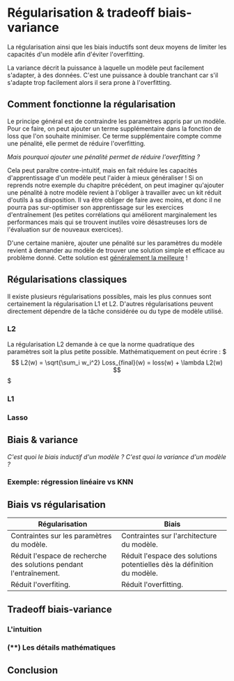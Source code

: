 # Régularisation & tradeoff biais-variance
La régularisation ainsi que les biais inductifs sont deux moyens
de limiter les capacités d'un modèle afin d'éviter l'overfitting.

La variance décrit la puissance à laquelle un modèle peut facilement s'adapter,
à des données. C'est une puissance à double tranchant car s'il s'adapte trop facilement
alors il sera prone à l'overfitting.

## Comment fonctionne la régularisation
Le principe général est de contraindre les paramètres appris par un modèle.
Pour ce faire, on peut ajouter un terme supplémentaire dans la fonction de loss
que l'on souhaite minimiser.
Ce terme supplémentaire compte comme une pénalité, elle permet de réduire l'overfitting.

*Mais pourquoi ajouter une pénalité permet de réduire l'overfitting ?*

Cela peut paraître contre-intuitif, mais en fait réduire les capacités d'apprentissage d'un modèle
peut l'aider à mieux généraliser !
Si on reprends notre exemple du chapitre précédent, on peut imaginer qu'ajouter une pénalité
à notre modèle revient à l'obliger à travailler avec un kit réduit d'outils à sa disposition.
Il va être obliger de faire avec moins, et donc il ne pourra pas sur-optimiser son apprentissage sur
les exercices d'entraînement (les petites corrélations qui améliorent marginalement les performances
mais qui se trouvent inutiles voire désastreuses lors de l'évaluation sur de nouveaux exercices).

D'une certaine manière, ajouter une pénalité sur les paramètres du modèle revient à demander au modèle
de trouver une solution simple et efficace au problème donné. Cette solution est
[généralement la meilleure](https://fr.wikipedia.org/wiki/Rasoir_d%27Ockham) !

## Régularisations classiques
Il existe plusieurs régularisations possibles, mais les plus connues sont certainement la régularisation L1 et L2.
D'autres régularisations peuvent directement dépendre de la tâche considérée ou du type de modèle utilisé.

### L2
La régularisation L2 demande à ce que la norme quadratique des paramètres soit la plus petite possible.
Mathématiquement on peut écrire :
$$$
L2(w) = \sqrt{\sum_i w_i^2}
Loss_{final}(w) = loss(w) + \lambda L2(w)
$$$

### L1
### Lasso


## Biais & variance
*C'est quoi le biais inductif d'un modèle ?*
*C'est quoi la variance d'un modèle ?*
### Exemple: régression linéaire vs KNN

## Biais vs régularisation
| Régularisation                                                     | Biais                                                                   |
|--------------------------------------------------------------------|-------------------------------------------------------------------------|
| Contraintes sur les paramètres du modèle.                          | Contraintes sur l'architecture du modèle.                               |
| Réduit l'espace de recherche des solutions pendant l'entraînement. | Réduit l'espace des solutions potentielles dès la définition du modèle. |
| Réduit l'overfiting.                                               | Réduit l'overfitting.                                                   |

## Tradeoff biais-variance
### L'intuition
### (\*\*) Les détails mathématiques

## Conclusion
